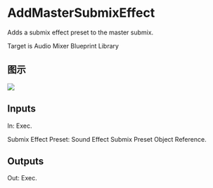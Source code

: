 # AddMasterSubmixEffect

Adds a submix effect preset to the master submix.

Target is Audio Mixer Blueprint Library

## 图示

![]($-20221218-18033351.png)

## Inputs

In: Exec.

Submix Effect Preset: Sound Effect Submix Preset Object Reference.  

## Outputs

Out: Exec.

